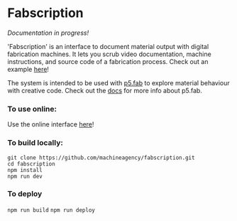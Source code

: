 # Fabscription
_Documentation in progress!_

'Fabscription' is an interface to document material output with digital fabrication machines. It lets you scrub video documentation, machine instructions, and source code of a fabrication process. Check out an example [here](https://machineagency.github.io/fabscription/)!

The system is intended to be used with [p5.fab]([url](https://github.com/machineagency/p5.fab)) to explore material behaviour with creative code. Check out the [docs](https://machineagency.github.io/p5.fab-docs/) for more info about p5.fab.


### To use online:
Use the online interface [here](https://machineagency.github.io/fabscription/)!

### To build locally:
```
git clone https://github.com/machineagency/fabscription.git
cd fabscription
npm install
npm run dev
```

### To deploy
`npm run build`
`npm run deploy`
